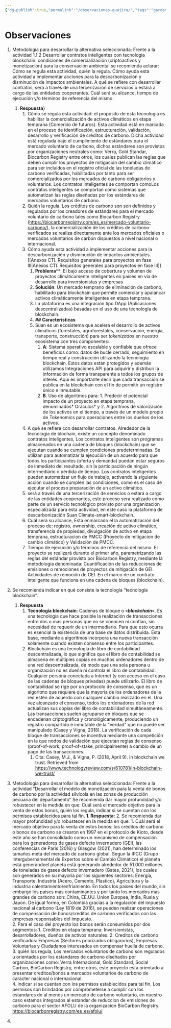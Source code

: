 ```yaml
---
{"dg-publish":true,"permalink":"/observaciones-guajira/","tags":"gardenEntry"}
---
```


# Observaciones       

1. Metodología para desarrollar la alternativa seleccionada: Frente a la actividad 1.1.2 Desarrollar contratos inteligentes con tecnología blockchain: condiciones de comercialización (criptoactivos y monetización) para la conservación ambiental se recomienda aclarar: Cómo se regula esta actividad, quién la regula. Cómo ayuda esta actividad a implementar acciones para la descarbonización y disminución de impactos ambientales. A qué se refiere con desarrollar contratos, será a través de una tercerización de servicios o estará a cargo de las entidades cooperantes. Cuál será su alcance, tiempo de ejecución y/o términos de referencia del mismo.
	1. **Respuesta**}
		1. Cómo se regula esta actividad:  el propósito de esta tecnología es habilitar la comercialización de activos climáticos en etapa temprana (Comercio de futuros). Esta actividad está en marcada en el proceso de identificación, estructuración, validación, desarrollo y verificación de créditos de carbono. Dicha actividad está regulada bajo el cumplimiento de estándares para el mercado voluntario de carbono, dichos estándares son provistos por organizaciones neutrales como: Verra, Gold Standar, Biocarbon Registry entre otros, los cuales publican las reglas que deben cumplir los proyectos de mitigación del cambio climático para ser incluidos en el registro oficial de las toneladas de carbono verificadas, habilitadas por tanto para ser comercializados por los mercados de carbono obligatorios y voluntarios. Los contratos inteligentes se comportan comoLos contratos inteligentes se comportan como sistemas que automatizan las reglas diseñadas por los estándares de mercados voluntarios de carbono.  
		2. Quién la regula. Los créditos de carbono son son definidos y regulados por los creadores de estándares para el mercado voluntario de carbono tales como Biocarbon Registry (https://biocarbonregistry.com/es_es/mercado-voluntario-carbono/), la comercialización de los créditos de carbono verificados se realiza directamente ante los mercados oficiales o mercados voluntarios de carbón dispuestos a nivel nacional o internacional.
		3. Cómo ayuda esta actividad a implementar acciones para la descarbonización y disminución de impactos ambientales.  [[Anexos CTI. Requisitos generales para proyectos en fase III|Anexos CTI. Requisitos generales para proyectos en fase III]]
			1. **Problema****: El bajo acceso de cobertura y volumen de proyectos climáticamente inteligentes en países en vía de desarrollo para inversionistas y empresas
			2. **Solución**: Un mercado temprano de eliminación de carbono, habilitado para blockchain que permite comerciar y apalancar activos climáticamente inteligentes en etapa temprana.
			3. La plataforma es una integración tipo DApp (Aplicaciones descentralizadas) basadas en el uso de una tecnología de blockchain.
			4. **## Características**
			5. Suan es un ecosistema que acelera el desarrollo de activos climáticos (forestales, agroforestales, conservación, energía, transporte, construcción) para ser *tokenizados* en nuestro ecosistema  con tres componentes:
				1. **A**: Sistema operativo escalable y confiable que ofrece beneficios como:  datos de bucle cerrado, seguimiento en tiempo real y construcción utilizando la tecnología blockchain. Estos datos están protegidos y además utilizamos Integraciones API para adquirir y distribuir la información de forma transparente a todos los grupos de interés. Aquí es importante decir que cada transacción se publica en la blockchain con el fin de permitir un registro único e inmutable.
				2. **B**. Uso de algoritmos para: 1. Predecir el potencial impacto de un proyecto en etapa temprana, denominados* Oráculos* y 2. Algoritmos de valorización de los activos en el tiempo, a través de un modelo propio de Tokenomics para operaciones entre los dueños de los activos.
		4. A qué se refiere con desarrollar contratos. Alrededor de la tecnología de blochain, existe un concepto denominado contratos inteligentes, Los contratos inteligentes son  programas almacenados en una cadena de bloques (blockchain) que se ejecutan cuando se cumplen condiciones predeterminadas. Se  utilizan para automatizar la ejecución de un acuerdo para que todos los participantes (oferta y demanda) puedan estar seguros de inmediato del resultado, sin la participación de ningún intermediario o pérdida de tiempo. Los contratos inteligentes pueden automatizar un flujo de trabajo, activando la siguiente acción cuando se cumplen las condiciones, como es el caso de ejecutar el proceso preparación de un activo climático. 
		5. será a través de una tercerización de servicios o estará a cargo de las entidades cooperantes, este proceso sera realizado como parte de un servicio tecnológico provisto por una organización especializada para esta actividad, en este caso la plataforma de descarbonización Suan Climate-smart-blockchain. 
		6. Cuál será su alcance, Esta enmarcado el la automatización del proceso de: registro, ownership, creación de activo climático, transferencia de propiedad, divulgación de activo en etapa temprana, estructuracion de PMCC (Proyecto de mitigacion de cambio climático) y Validación de PMCC.  
		7. Tiempo de ejecución y/o términos de referencia del mismo. El proyecto se realizará durante el primer año, parametrizando las reglas del  estándar provisto por Biocarbon Registry, mediante la metodología denominada: Cuantificación de las reducciones de emisiones o remociones de proyectos de mitigación de GEI. Actividades de remoción de GEI. En el marco de un contrato inteligente que funciona en una cadena de bloques (blockchain).  

1. Se recomienda indicar en qué consiste la tecnología “tecnología blockchain”.
	1. **Respuesta**
		1. **Tecnología blockchain**: Cadenas de bloque o «**_blockchain_**«. Es una tecnología que hace posible la realización de transacciones entre dos o más personas que no se conocen ni confían, sin necesidad de requerir de un intermediario. Para que esto ocurra es esencial la existencia de una base de datos distribuida. Esta base, mediante a algoritmos incorpora una nueva transacción solamente cuando existen consenso entre los participantes.
		2. Blockchain es una tecnología de libro de contabilidad descentralizada, lo que significa que el libro de contabilidad se almacena en múltiples copias en muchos ordenadores dentro de una red descentralizada, de modo que una sola persona u organización no es dueña ni controla el libro de contabilidad. Cualquier persona conectada a Internet (y con acceso en el caso de las cadenas de bloques privadas) puede utilizarlo. El libro de contabilidad se rige por un protocolo de consenso, que es un algoritmo que requiere que la mayoría de los ordenadores de la red estén de acuerdo con cualquier cambio realizado en él. Una vez alcanzado el consenso, todos los ordenadores de la red actualizan sus copias del libro de contabilidad simultáneamente. Las transacciones suelen agruparse en bloques que se encadenan criptográfica y cronológicamente, produciendo un registro compartido e inmutable de la "verdad" que no puede ser manipulado (Casey y Vigna, 2018). La verificación de cada bloque de transacciones se incentiva mediante una competición en la que nodos de validación que ejecutan reglas de consenso (proof-of-work, proof-of-stake, principalmente) a cambio de un pago de las transacciones. 
			1. Cita: Casey, M.J., & Vigna, P. (2018, April 9). In blockchain we trust. Retrieved from https://www.technologyreview.com/s/610781/in-blockchain-we-trust/

1. Metodología para desarrollar la alternativa seleccionada: Frente a la actividad “Desarrollar el modelo de monetización para la venta de bonos de carbono por la actividad silvícola en las zonas de producción pecuaria del departamento” Se recomienda dar mayor profundidad y/o robustecer en la medida en que: Cuál será el mercado objetivo para la venta de estos bonos, quién los regula, indicar si se cuentan con los permisos establecidos para tal fin.
	**1. Respuesta:** 
	2.  Se recomienda dar mayor profundidad y/o robustecer en la medida en que: 
		1. Cuál será el mercado objetivo para la venta de estos bonos: los créditos de carbono o bonos de carbono se crearon en 1997 en el protocolo de Kioto, desde este año se han consolidado como un mecanismo de compensación para los generadores de gases defecto invernadero (GEI), las conferencias de París (2016) y Glasgow (2021), han determinado los tamaños meta del mercado de carbono global. Segun la IPCC (Grupo Intergubernamental de Expertos sobre el Cambio Climático) el planeta está generandoel planeta está generando alrededor de 51.000 millones de toneladas de gases defecto invernadero (Gates, 2021), los cuales son generados en su mayoría por los siguientes sectores: Energía, Transporte, Industria (Acero, Cemento, Plastico), Agricultura y la industria calentamiento/enfriamiento. En todos los paises del mundo, sin embargo los paises mas contaminantes y por tanto los mercados mas grandes de carbono son: China, EE.UU. Union Europea, India, Rusia y Japon. De igual forma, en Colombia gracias a la regulación del impuesto nacional al carbono (Ley 1819 de 2016), se pueden realizar operaciones de compensación de bonos/creditos de carbono verificados con las empresas responsables del impuesto.  
		2. Para el caso del proyecto los bonos serán consumidos por dos segmentos: 
			1. Creditos en etapa temprana: Inversionistas, desarrolladores, dueños de activos naturales. 
			2. Creditos de carbono verificados: Empresas (Sectores priorizados obligarorios), Empresas Voluntarias y Ciudadanos interesados en compensar huella de carbono. 
		3. quién los regula, Los mercados voluntarios de carbono son regulados u orientados por los estandares de carbono diseñados por organizaciones como: Verra Internacional, Gold Standard, Social Carbon, BioCarbon Registry, entre otros, este proyecto esta orientado a presentar creditos/bonos a mercados voluntarios de carbono de caracter nacional o internacional.  
		4. indicar si se cuentan con los permisos establecidos para tal fin. Los permisos son brindados por comprometerse a cumplir con los estandares de al menos un mercado de carbono voluntario, en nuestro caso estamos integrados al estandar de reduccion de emisiones de carbono para el sector AFOLU de la organizacion BioCarbon Registry. https://biocarbonregistry.com/es_es/afolu/   
2. 